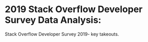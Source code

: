 # 2019 Stack Overflow Developer Survey Data Analysis:
Stack Overflow Developer Survey 2019- key takeouts.
